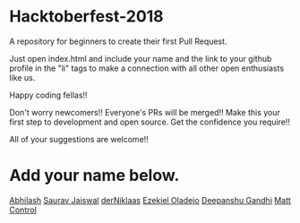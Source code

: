 # Hacktoberfest-2018
A repository for beginners to create their first Pull Request. 

Just open index.html and include your name and the link to your github profile in the "li" tags to make a connection with all other open enthusiasts like us.

Happy coding fellas!!

Don't worry newcomers!! Everyone's PRs will be merged!! Make this your first step to development and open source. Get the confidence you require!!

All of your suggestions are welcome!!

# Add your name below.
[Abhilash](http://iamabhilash.me)
[Saurav Jaiswal](https://sauravjaiswalsj.github.io/)
[derNiklaas](https://twitter.com/derNiklaas)
[Ezekiel Oladejo](https://twitter.com/iamwebwiz)
[Deepanshu Gandhi](#)
[Matt Control](https://github.com/MattCrl)







